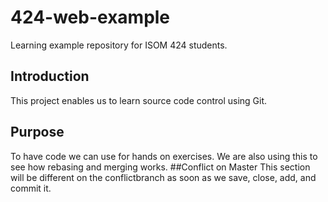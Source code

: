 # 424-web-example
Learning example repository for ISOM 424 students.

## Introduction
This project enables us to learn source code control using Git.

## Purpose
To have code we can use for hands on exercises. We are also using this to see how rebasing and merging works.
##Conflict on Master
This section will be different on the conflictbranch as soon as we save, close, add, and commit it.
